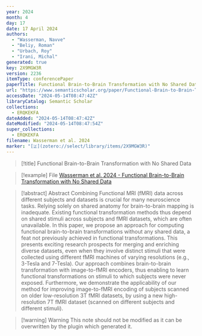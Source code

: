 ```yaml
---
year: 2024
month: 4
day: 17
date: 17 April 2024
authors:
  - "Wasserman, Navve"
  - "Beliy, Roman"
  - "Urbach, Roy"
  - "Irani, Michal"
generated: true
key: 2X9MGW3R
version: 2236
itemType: conferencePaper
paperTitle: Functional Brain-to-Brain Transformation with No Shared Data
url: "https://www.semanticscholar.org/paper/Functional-Brain-to-Brain-Transformation-with-No-Wasserman-Beliy/b4aa934ef66817f71a33c1c97925ea8b2c1c9c74"
accessDate: "2024-05-14T08:47:42Z"
libraryCatalog: Semantic Scholar
collections:
  - ERQKEKFA
dateAdded: "2024-05-14T08:47:42Z"
dateModified: "2024-05-14T08:47:54Z"
super_collections:
  - ERQKEKFA
filename: Wasserman et al. 2024
marker: "[🇿](zotero://select/library/items/2X9MGW3R)"
---
```


> [!title] Functional Brain-to-Brain Transformation with No Shared Data

> [!example] File
> [Wasserman et al. 2024 - Functional Brain-to-Brain Transformation with No Shared Data](/Papers/PDFs/Wasserman%20et%20al.%202024%20-%20Functional%20Brain-to-Brain%20Transformation%20with%20No%20Shared%20Data.pdf)

> [!abstract] Abstract
> Combining Functional MRI (fMRI) data across different subjects and datasets is crucial for many neuroscience tasks. Relying solely on shared anatomy for brain-to-brain mapping is inadequate. Existing functional transformation methods thus depend on shared stimuli across subjects and fMRI datasets, which are often unavailable. In this paper, we propose an approach for computing functional brain-to-brain transformations without any shared data, a feat not previously achieved in functional transformations. This presents exciting research prospects for merging and enriching diverse datasets, even when they involve distinct stimuli that were collected using different fMRI machines of varying resolutions (e.g., 3-Tesla and 7-Tesla). Our approach combines brain-to-brain transformation with image-to-fMRI encoders, thus enabling to learn functional transformations on stimuli to which subjects were never exposed. Furthermore, we demonstrate the applicability of our method for improving image-to-fMRI encoding of subjects scanned on older low-resolution 3T fMRI datasets, by using a new high-resolution 7T fMRI dataset (scanned on different subjects and different stimuli).

>[!warning] Warning
> This note should not be modified as it can be overwritten by the plugin which generated it.

